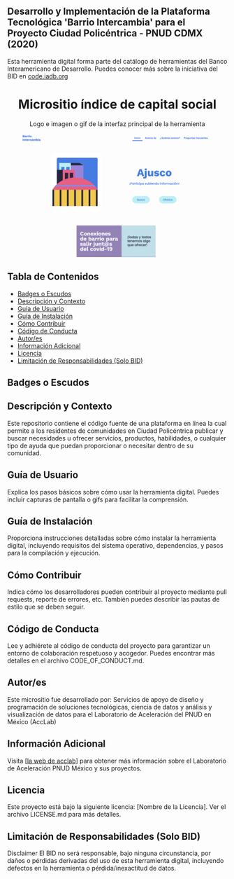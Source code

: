 ## Desarrollo y Implementación de la Plataforma Tecnológica 'Barrio Intercambia' para el Proyecto Ciudad Policéntrica - PNUD CDMX (2020)
Esta herramienta digital forma parte del catálogo de herramientas del Banco Interamericano de Desarrollo. Puedes conocer más sobre la iniciativa del BID en [code.iadb.org](http://code.iadb.org)

<h1 align="center"> Micrositio índice de capital social</h1>
<p align="center"> Logo e imagen o gif de la interfaz principal de la herramienta</p>
<p align="center"><img src="images/barrioIntercambia.png"/></p> 


## Tabla de Contenidos
- [Badges o Escudos](#badges-o-escudos)
- [Descripción y Contexto](#descripción-y-contexto)
- [Guía de Usuario](#guía-de-usuario)
- [Guía de Instalación](#guía-de-instalación)
- [Cómo Contribuir](#cómo-contribuir)
- [Código de Conducta](#código-de-conducta)
- [Autor/es](#autores)
- [Información Adicional](#información-adicional)
- [Licencia](#licencia)
- [Limitación de Responsabilidades (Solo BID)](#limitación-de-responsabilidades-solo-bid)


## Badges o Escudos

## Descripción y Contexto
Este repositorio contiene el código fuente de una plataforma en línea la cual permite a los residentes de comunidades en Ciudad Policéntrica publicar y buscar necesidades u ofrecer servicios, productos, habilidades, o cualquier tipo de ayuda que puedan proporcionar o necesitar dentro de su comunidad.

## Guía de Usuario
Explica los pasos básicos sobre cómo usar la herramienta digital. Puedes incluir capturas de pantalla o gifs para facilitar la comprensión.

## Guía de Instalación
Proporciona instrucciones detalladas sobre cómo instalar la herramienta digital, incluyendo requisitos del sistema operativo, dependencias, y pasos para la compilación y ejecución.

## Cómo Contribuir
Indica cómo los desarrolladores pueden contribuir al proyecto mediante pull requests, reporte de errores, etc. También puedes describir las pautas de estilo que se deben seguir.

## Código de Conducta
Lee y adhiérete al código de conducta del proyecto para garantizar un entorno de colaboración respetuoso y acogedor. Puedes encontrar más detalles en el archivo CODE_OF_CONDUCT.md.

## Autor/es
Este micrositio fue desarrollado por: Servicios de apoyo de diseño y programación de soluciones tecnológicas, ciencia de datos y análisis y visualización de datos para el Laboratorio de Aceleración del PNUD en México (AccLab)

## Información Adicional
Visita [[la web de acclab](https://www.undp.org/acceleratorlabs)] para obtener más información sobre el Laboratorio de Aceleración PNUD México y sus proyectos.

## Licencia
Este proyecto está bajo la siguiente licencia: [Nombre de la Licencia]. Ver el archivo LICENSE.md para más detalles.

## Limitación de Responsabilidades (Solo BID)
Disclaimer
El BID no será responsable, bajo ninguna circunstancia, por daños o pérdidas derivadas del uso de esta herramienta digital, incluyendo defectos en la herramienta o pérdida/inexactitud de datos.